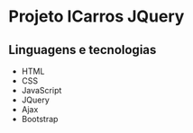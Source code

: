 # Projeto ICarros JQuery

## Linguagens e tecnologias

- HTML
- CSS
- JavaScript
- JQuery
- Ajax
- Bootstrap